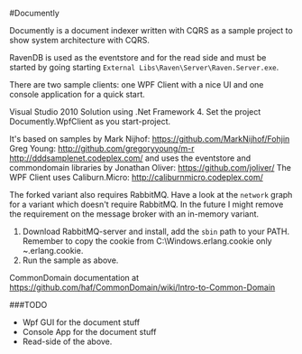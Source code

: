 #Documently

Documently is a document indexer written with CQRS as a sample project to show system architecture with CQRS.

RavenDB is used as the eventstore and for the read side and must 
be started by going starting `External Libs\Raven\Server\Raven.Server.exe`.

There are two sample clients: one WPF Client with a nice UI and one console application for a quick start. 

Visual Studio 2010 Solution using .Net Framework 4.
Set the project Documently.WpfClient as you start-project.

It's based on samples by Mark Nijhof: https://github.com/MarkNijhof/Fohjin
Greg Young: http://github.com/gregoryyoung/m-r
http://dddsamplenet.codeplex.com/
and uses the eventstore and commondomain libraries by Jonathan Oliver: https://github.com/joliver/
The WPF Client uses Caliburn.Micro: http://caliburnmicro.codeplex.com/

The forked variant also requires RabbitMQ. Have a look at the `network` graph for a variant which doesn't 
require RabbitMQ. In the future I might remove the requirement on the message broker with an in-memory variant.

1. Download RabbitMQ-server and install, add the `sbin` path to your PATH. Remember to copy the cookie from C:\Windows\.erlang.cookie
   only ~\.erlang.cookie.
2. Run the sample as above.

CommonDomain documentation at https://github.com/haf/CommonDomain/wiki/Intro-to-Common-Domain

###TODO

* Wpf GUI for the document stuff
* Console App for the document stuff
* Read-side of the above.